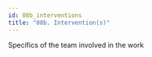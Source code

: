 ```yaml
---
id: 08b_interventions
title: "08b. Intervention(s)"
---
```

Specifics of the team involved in the work